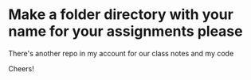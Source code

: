 # Make a folder directory with your name for your assignments please 
There's another repo in my account for our class notes and my code

Cheers! 
